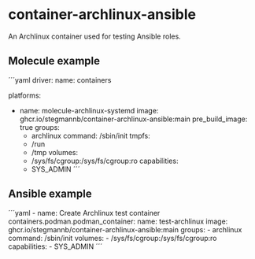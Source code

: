 # container-archlinux-ansible

An Archlinux container used for testing Ansible roles.

## Molecule example

´´´yaml
driver:
  name: containers

platforms:
  - name: molecule-archlinux-systemd
    image: ghcr.io/stegmannb/container-archlinux-ansible:main
    pre_build_image: true
    groups:
      - archlinux
    command: /sbin/init
    tmpfs:
      - /run
      - /tmp
    volumes:
      - /sys/fs/cgroup:/sys/fs/cgroup:ro
    capabilities:
      - SYS_ADMIN
´´´

## Ansible example

´´´yaml
    - name: Create Archlinux test container
      containers.podman.podman_container:
        name: test-archlinux
        image: ghcr.io/stegmannb/container-archlinux-ansible:main
        groups:
          - archlinux
        command: /sbin/init
        volumes:
          - /sys/fs/cgroup:/sys/fs/cgroup:ro
        capabilities:
          - SYS_ADMIN
´´´
